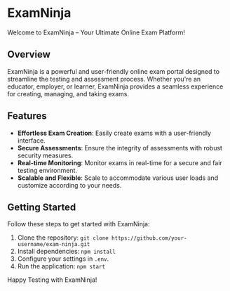 # ExamNinja

Welcome to ExamNinja – Your Ultimate Online Exam Platform!

## Overview

ExamNinja is a powerful and user-friendly online exam portal designed to streamline the testing and assessment process. Whether you're an educator, employer, or learner, ExamNinja provides a seamless experience for creating, managing, and taking exams.

## Features

- **Effortless Exam Creation**: Easily create exams with a user-friendly interface.
- **Secure Assessments**: Ensure the integrity of assessments with robust security measures.
- **Real-time Monitoring**: Monitor exams in real-time for a secure and fair testing environment.
- **Scalable and Flexible**: Scale to accommodate various user loads and customize according to your needs.

## Getting Started

Follow these steps to get started with ExamNinja:

1. Clone the repository: `git clone https://github.com/your-username/exam-ninja.git`
2. Install dependencies: `npm install`
3. Configure your settings in `.env`.
4. Run the application: `npm start`

Happy Testing with ExamNinja!
